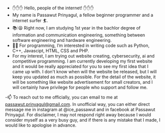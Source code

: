 - ✋✋✋  Hello, people of the internet! ✋✋✋
- My name is Passawut Prinyagul, a fellow beginner programmer and a internet surfer 🏄.
- 📚🕯😫 Right now, I am studying 1st year in the bachlor degree of information and communication engineering, something between software engineering and hardware engineering. 
- 🧑‍💻 For programming, I’m interested in writing code such as Python, C++, Javascipt, HTML, CSS and PHP.
- For my interest, I am trying out website creating, cybersecurity, ai and competitive programming.
I am currently developing my first website and it would be really appreciated for you to see my first idea that I came up with.
I don't know when will the website be released, but I will keep you updated as much as possible.
For the detail of the website, it will be something like website advertisement for small creators, and I will certainly have privilege for people who support and follow me. 


-📫 To reach out to me officially, you can email to me at passawut.prinyagul@gmail.com. In unofficial way, you can either direct message me in instagram at @ice_passawut and in facebook at Passawut Prinyagul.
For disclaimer, I may not respond right away because I would consider myself as a very busy guy, and if there is any mistake that I made, I would like to apologise in advance.


<!---
PassawutP/PassawutP is a ✨ special ✨ repository because its `README.md` (this file) appears on your GitHub profile.
You can click the Preview link to take a look at your changes.
--->
